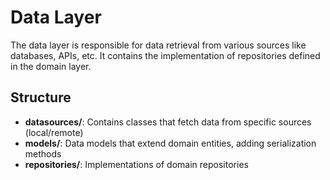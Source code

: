 # Data Layer

The data layer is responsible for data retrieval from various sources like databases, APIs, etc. It contains the implementation of repositories defined in the domain layer.

## Structure

- **datasources/**: Contains classes that fetch data from specific sources (local/remote)
- **models/**: Data models that extend domain entities, adding serialization methods
- **repositories/**: Implementations of domain repositories 
